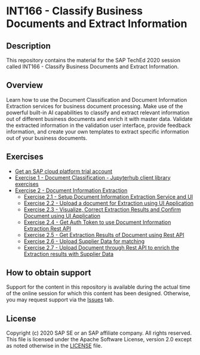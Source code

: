 # INT166 - Classify Business Documents and Extract Information

## Description

This repository contains the material for the SAP TechEd 2020 session called INT166 - Classify Business Documents and Extract Information.

## Overview

Learn how to use the Document Classification and Document Information Extraction services for business document processing. Make use of the powerful built-in AI capabilities to classify and extract relevant information out of different business documents and enrich it with master data. Validate the extracted information in the validation user interface, provide feedback information, and create your own templates to extract specific information out of your business documents.

## Exercises

- [Get an SAP cloud platform trial account](https://developers.sap.com/tutorials/hcp-create-trial-account.html)
- [Exercise 1 - Document Classification - Jupyterhub client library exercises](https://mybinder.org/v2/gh/SAP-samples/teched2020-INT166/main?filepath=teched_dc.ipynb)
- [Exercise 2 - Document Information Extraction](exercises/ex2/)
    - [Exercise 2.1 - Setup Document Information Extraction Service and UI](exercises/ex2#exercise-21---setup-document-information-extraction-service-and-ui)
    - [Exercise 2.2 - Upload a document for Extraction using UI Application](exercises/ex2#exercise-22---upload-documents-for-extraction-using-ui-application)
    - [Exercise 2.3 - Visualize, Correct Extraction Results and Confirm Document using UI Application](exercises/ex2#exercise-23---visualize-correct-extraction-results-and-confirm-document-using-ui-application)
    - [Exercise 2.4 - Get Auth Token to use Document Information Extraction Rest API](exercises/ex2#exercise-24---get-auth-token-to-use-document-information-extraction-rest-api)
    - [Exercise 2.5 - Get Extraction Results of Document using Rest API](exercises/ex2#excercise-25---get-extraction-results-of-document-using-rest-api)
    - [Exercise 2.6 - Upload Supplier Data for matching](exercises/ex2#exercise-26---upload-supplier-data-for-matching)
    - [Exercise 2.7 - Upload Document through Rest API to enrich the Extraction results with Supplier Data](exercises/ex2#exercise-27---upload-document-through-rest-api-to-enrich-the-extraction-results-with-supplier-data)

## How to obtain support

Support for the content in this repository is available during the actual time of the online session for which this content has been designed. Otherwise, you may request support via the [Issues](../../issues) tab.

## License
Copyright (c) 2020 SAP SE or an SAP affiliate company. All rights reserved. This file is licensed under the Apache Software License, version 2.0 except as noted otherwise in the [LICENSE](LICENSES/Apache-2.0.txt) file.
